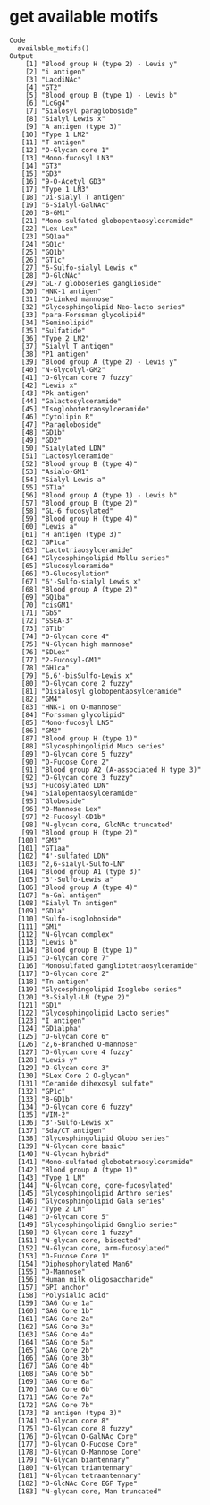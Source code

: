 # get available motifs

    Code
      available_motifs()
    Output
        [1] "Blood group H (type 2) - Lewis y"      
        [2] "i antigen"                             
        [3] "LacdiNAc"                              
        [4] "GT2"                                   
        [5] "Blood group B (type 1) - Lewis b"      
        [6] "LcGg4"                                 
        [7] "Sialosyl paragloboside"                
        [8] "Sialyl Lewis x"                        
        [9] "A antigen (type 3)"                    
       [10] "Type 1 LN2"                            
       [11] "T antigen"                             
       [12] "O-Glycan core 1"                       
       [13] "Mono-fucosyl LN3"                      
       [14] "GT3"                                   
       [15] "GD3"                                   
       [16] "9-O-Acetyl GD3"                        
       [17] "Type 1 LN3"                            
       [18] "Di-sialyl T antigen"                   
       [19] "6-Sialyl-GalNAc"                       
       [20] "B-GM1"                                 
       [21] "Mono-sulfated globopentaosylceramide"  
       [22] "Lex-Lex"                               
       [23] "GQ1aa"                                 
       [24] "GQ1c"                                  
       [25] "GQ1b"                                  
       [26] "GT1c"                                  
       [27] "6-Sulfo-sialyl Lewis x"                
       [28] "O-GlcNAc"                              
       [29] "GL-7 globoseries ganglioside"          
       [30] "HNK-1 antigen"                         
       [31] "O-Linked mannose"                      
       [32] "Glycosphingolipid Neo-lacto series"    
       [33] "para-Forssman glycolipid"              
       [34] "Seminolipid"                           
       [35] "Sulfatide"                             
       [36] "Type 2 LN2"                            
       [37] "Sialyl T antigen"                      
       [38] "P1 antigen"                            
       [39] "Blood group A (type 2) - Lewis y"      
       [40] "N-Glycolyl-GM2"                        
       [41] "O-Glycan core 7 fuzzy"                 
       [42] "Lewis x"                               
       [43] "Pk antigen"                            
       [44] "Galactosylceramide"                    
       [45] "Isoglobotetraosylceramide"             
       [46] "Cytolipin R"                           
       [47] "Paragloboside"                         
       [48] "GD1b"                                  
       [49] "GD2"                                   
       [50] "Sialylated LDN"                        
       [51] "Lactosylceramide"                      
       [52] "Blood group B (type 4)"                
       [53] "Asialo-GM1"                            
       [54] "Sialyl Lewis a"                        
       [55] "GT1a"                                  
       [56] "Blood group A (type 1) - Lewis b"      
       [57] "Blood group B (type 2)"                
       [58] "GL-6 fucosylated"                      
       [59] "Blood group H (type 4)"                
       [60] "Lewis a"                               
       [61] "H antigen (type 3)"                    
       [62] "GP1ca"                                 
       [63] "Lactotriaosylceramide"                 
       [64] "Glycosphingolipid Mollu series"        
       [65] "Glucosylceramide"                      
       [66] "O-Glucosylation"                       
       [67] "6'-Sulfo-sialyl Lewis x"               
       [68] "Blood group A (type 2)"                
       [69] "GQ1ba"                                 
       [70] "cisGM1"                                
       [71] "Gb5"                                   
       [72] "SSEA-3"                                
       [73] "GT1b"                                  
       [74] "O-Glycan core 4"                       
       [75] "N-Glycan high mannose"                 
       [76] "SDLex"                                 
       [77] "2-Fucosyl-GM1"                         
       [78] "GH1ca"                                 
       [79] "6,6'-bisSulfo-Lewis x"                 
       [80] "O-Glycan core 2 fuzzy"                 
       [81] "Disialosyl globopentaosylceramide"     
       [82] "GM4"                                   
       [83] "HNK-1 on O-mannose"                    
       [84] "Forssman glycolipid"                   
       [85] "Mono-fucosyl LN5"                      
       [86] "GM2"                                   
       [87] "Blood group H (type 1)"                
       [88] "Glycosphingolipid Muco series"         
       [89] "O-Glycan core 5 fuzzy"                 
       [90] "O-Fucose Core 2"                       
       [91] "Blood group A2 (A-associated H type 3)"
       [92] "O-Glycan core 3 fuzzy"                 
       [93] "Fucosylated LDN"                       
       [94] "Sialopentaosylceramide"                
       [95] "Globoside"                             
       [96] "O-Mannose Lex"                         
       [97] "2-Fucosyl-GD1b"                        
       [98] "N-glycan core, GlcNAc truncated"       
       [99] "Blood group H (type 2)"                
      [100] "GM3"                                   
      [101] "GT1aa"                                 
      [102] "4'-sulfated LDN"                       
      [103] "2,6-sialyl-Sulfo-LN"                   
      [104] "Blood group A1 (type 3)"               
      [105] "3'-Sulfo-Lewis a"                      
      [106] "Blood group A (type 4)"                
      [107] "a-Gal antigen"                         
      [108] "Sialyl Tn antigen"                     
      [109] "GD1a"                                  
      [110] "Sulfo-isogloboside"                    
      [111] "GM1"                                   
      [112] "N-Glycan complex"                      
      [113] "Lewis b"                               
      [114] "Blood group B (type 1)"                
      [115] "O-Glycan core 7"                       
      [116] "Monosulfated gangliotetraosylceramide" 
      [117] "O-Glycan core 2"                       
      [118] "Tn antigen"                            
      [119] "Glycosphingolipid Isoglobo series"     
      [120] "3-Sialyl-LN (type 2)"                  
      [121] "GD1"                                   
      [122] "Glycosphingolipid Lacto series"        
      [123] "I antigen"                             
      [124] "GD1alpha"                              
      [125] "O-Glycan core 6"                       
      [126] "2,6-Branched O-mannose"                
      [127] "O-Glycan core 4 fuzzy"                 
      [128] "Lewis y"                               
      [129] "O-Glycan core 3"                       
      [130] "SLex Core 2 O-glycan"                  
      [131] "Ceramide dihexosyl sulfate"            
      [132] "GP1c"                                  
      [133] "B-GD1b"                                
      [134] "O-Glycan core 6 fuzzy"                 
      [135] "VIM-2"                                 
      [136] "3'-Sulfo-Lewis x"                      
      [137] "Sda/CT antigen"                        
      [138] "Glycosphingolipid Globo series"        
      [139] "N-Glycan core basic"                   
      [140] "N-Glycan hybrid"                       
      [141] "Mono-sulfated globotetraosylceramide"  
      [142] "Blood group A (type 1)"                
      [143] "Type 1 LN"                             
      [144] "N-Glycan core, core-fucosylated"       
      [145] "Glycosphingolipid Arthro series"       
      [146] "Glycosphingolipid Gala series"         
      [147] "Type 2 LN"                             
      [148] "O-Glycan core 5"                       
      [149] "Glycosphingolipid Ganglio series"      
      [150] "O-Glycan core 1 fuzzy"                 
      [151] "N-glycan core, bisected"               
      [152] "N-Glycan core, arm-fucosylated"        
      [153] "O-Fucose Core 1"                       
      [154] "Diphosphorylated Man6"                 
      [155] "O-Mannose"                             
      [156] "Human milk oligosaccharide"            
      [157] "GPI anchor"                            
      [158] "Polysialic acid"                       
      [159] "GAG Core 1a"                           
      [160] "GAG Core 1b"                           
      [161] "GAG Core 2a"                           
      [162] "GAG Core 3a"                           
      [163] "GAG Core 4a"                           
      [164] "GAG Core 5a"                           
      [165] "GAG Core 2b"                           
      [166] "GAG Core 3b"                           
      [167] "GAG Core 4b"                           
      [168] "GAG Core 5b"                           
      [169] "GAG Core 6a"                           
      [170] "GAG Core 6b"                           
      [171] "GAG Core 7a"                           
      [172] "GAG Core 7b"                           
      [173] "B antigen (type 3)"                    
      [174] "O-Glycan core 8"                       
      [175] "O-Glycan core 8 fuzzy"                 
      [176] "O-Glycan O-GalNAc Core"                
      [177] "O-Glycan O-Fucose Core"                
      [178] "O-Glycan O-Mannose Core"               
      [179] "N-Glycan biantennary"                  
      [180] "N-Glycan triantennary"                 
      [181] "N-Glycan tetraantennary"               
      [182] "O-GlcNAc Core EGF Type"                
      [183] "N-glycan core, Man truncated"          

